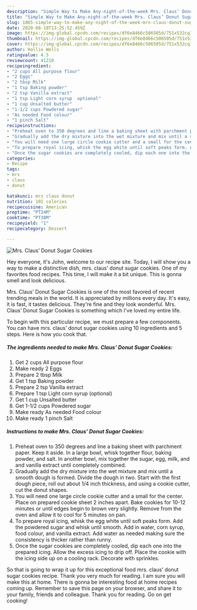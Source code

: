 ```yaml
---
description: "Simple Way to Make Any-night-of-the-week Mrs. Claus’ Donut Sugar Cookies"
title: "Simple Way to Make Any-night-of-the-week Mrs. Claus’ Donut Sugar Cookies"
slug: 1865-simple-way-to-make-any-night-of-the-week-mrs-claus-donut-sugar-cookies
date: 2020-08-18T13:25:52.459Z
image: https://img-global.cpcdn.com/recipes/df6e8466c506505d/751x532cq70/mrs-claus-donut-sugar-cookies-recipe-main-photo.jpg
thumbnail: https://img-global.cpcdn.com/recipes/df6e8466c506505d/751x532cq70/mrs-claus-donut-sugar-cookies-recipe-main-photo.jpg
cover: https://img-global.cpcdn.com/recipes/df6e8466c506505d/751x532cq70/mrs-claus-donut-sugar-cookies-recipe-main-photo.jpg
author: Hallie Wells
ratingvalue: 4.5
reviewcount: 41210
recipeingredient:
- "2 cups All purpose flour"
- "2 Eggs"
- "2 tbsp Milk"
- "1 tsp Baking powder"
- "2 tsp Vanilla extract"
- "1 tsp Light corn syrup  optional"
- "1 cup Unsalted butter"
- "1-1/2 cups Powdered sugar"
- "As needed Food colour"
- "1 pinch Salt"
recipeinstructions:
- "Preheat oven to 350 degrees and line a baking sheet with parchment paper. Keep it aside. In a large bowl, whisk together flour, baking powder, and salt. In another bowl, mix together the sugar, egg, milk, and and vanilla extract until completely combined."
- "Gradually add the dry mixture into the wet mixture and mix until a smooth dough is formed. Divide the dough in two. Start with the first dough piece, roll out about 1/4 inch thickness, and using a cookie cutter, cut the donut shapes."
- "You will need one large circle cookie cutter and a small for the center. Place on prepared cookie sheet 2 inches apart. Bake cookies for 10-12 minutes or until edges begin to brown very slightly. Remove from the oven and allow it to cool for 5 minutes on pan."
- "To prepare royal icing, whisk the egg white until soft peaks form. Add the powdered sugar and whisk until smooth. Add in water, corn syrup, food colour, and vanilla extract. Add water as needed making sure the consistency is thicker rather than runny."
- "Once the sugar cookies are completely cooled, dip each one into the prepared icing. Allow the excess icing to drip off. Place the cookie with the icing side up on a cooling rack. Decorate with sprinkles."
categories:
- Recipe
tags:
- mrs
- claus
- donut

katakunci: mrs claus donut 
nutrition: 101 calories
recipecuisine: American
preptime: "PT24M"
cooktime: "PT38M"
recipeyield: "1"
recipecategory: Dessert

---
```



![Mrs. Claus’ Donut Sugar Cookies](https://img-global.cpcdn.com/recipes/df6e8466c506505d/751x532cq70/mrs-claus-donut-sugar-cookies-recipe-main-photo.jpg)

Hey everyone, it's John, welcome to our recipe site. Today, I will show you a way to make a distinctive dish, mrs. claus’ donut sugar cookies. One of my favorites food recipes. This time, I will make it a bit unique. This is gonna smell and look delicious.

Mrs. Claus’ Donut Sugar Cookies is one of the most favored of recent trending meals in the world. It is appreciated by millions every day. It's easy, it is fast, it tastes delicious. They're fine and they look wonderful. Mrs. Claus’ Donut Sugar Cookies is something which I've loved my entire life.




To begin with this particular recipe, we must prepare a few components. You can have mrs. claus’ donut sugar cookies using 10 ingredients and 5 steps. Here is how you cook that.

<!--inarticleads1-->

##### The ingredients needed to make Mrs. Claus’ Donut Sugar Cookies:

1. Get 2 cups All purpose flour
1. Make ready 2 Eggs
1. Prepare 2 tbsp Milk
1. Get 1 tsp Baking powder
1. Prepare 2 tsp Vanilla extract
1. Prepare 1 tsp Light corn syrup  (optional)
1. Get 1 cup Unsalted butter
1. Get 1-1/2 cups Powdered sugar
1. Make ready As needed Food colour
1. Make ready 1 pinch Salt




<!--inarticleads2-->

##### Instructions to make Mrs. Claus’ Donut Sugar Cookies:

1. Preheat oven to 350 degrees and line a baking sheet with parchment paper. Keep it aside. In a large bowl, whisk together flour, baking powder, and salt. In another bowl, mix together the sugar, egg, milk, and and vanilla extract until completely combined.
1. Gradually add the dry mixture into the wet mixture and mix until a smooth dough is formed. Divide the dough in two. Start with the first dough piece, roll out about 1/4 inch thickness, and using a cookie cutter, cut the donut shapes.
1. You will need one large circle cookie cutter and a small for the center. Place on prepared cookie sheet 2 inches apart. Bake cookies for 10-12 minutes or until edges begin to brown very slightly. Remove from the oven and allow it to cool for 5 minutes on pan.
1. To prepare royal icing, whisk the egg white until soft peaks form. Add the powdered sugar and whisk until smooth. Add in water, corn syrup, food colour, and vanilla extract. Add water as needed making sure the consistency is thicker rather than runny.
1. Once the sugar cookies are completely cooled, dip each one into the prepared icing. Allow the excess icing to drip off. Place the cookie with the icing side up on a cooling rack. Decorate with sprinkles.




So that is going to wrap it up for this exceptional food mrs. claus’ donut sugar cookies recipe. Thank you very much for reading. I am sure you will make this at home. There is gonna be interesting food at home recipes coming up. Remember to save this page on your browser, and share it to your family, friends and colleague. Thank you for reading. Go on get cooking!
